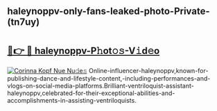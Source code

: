 ## haleynoppv-only-fans​-leaked-photo​-Private-(tn7uy)


# <h2><a href="https://mediaupload.pro?title=haleynoppv&ref=git">🔗👉 🔴 haleynoppv-P𝚑ot𝚘𝚜-V𝚒d𝚎o</a></h2>

[![Corinna Kopf Nue Nu𝚍e𝚜](https://i.imgur.com/0qMVB7G.gif)](https://mediaupload.pro?title=haleynoppv&ref=git)
Online-influencer-haleynoppv,known-for-publishing-dance-and-lifestyle-content,-including-performances-and-vlogs-on-social-media-platforms.Brilliant-ventriloquist-assistant-haleynoppv,celebrated-for-their-exceptional-abilities-and-accomplishments-in-assisting-ventriloquists.  